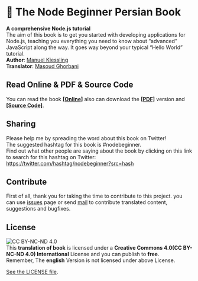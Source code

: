 # :orange_book: The Node Beginner Persian Book
**A comprehensive Node.js tutorial**    
The aim of this book is to get you started with developing applications for Node.js, teaching you everything you need to know about “advanced” JavaScript along the way. It goes way beyond your typical “Hello World” tutorial.	
**Author**: [Manuel Kiessling](https://twitter.com/_imasoud)    
**Translator**: [Masoud Ghorbani](http://twitter.com/manuelkiessling)

## Read Online & PDF & Source Code
You can read the book **[[Online]](http://msud.ir/nbpersian)**  also can download the **[[PDF]](http://msud.ir/nbpersian/pdf)** version and **[[Source Code]](http://msud.ir/nbpersian/code)**.

## Sharing
Please help me by spreading the word about this book on Twitter!    
The suggested hashtag for this book is #nodebeginner.   
Find out what other people are saying about the book by clicking on this link to search for this hashtag on Twitter: https://twitter.com/hashtag/nodebeginner?src=hash

## Contribute
First of all, thank you for taking the time to contribute to this project. you can use [issues](https://github.com/imasood/nbpersian/issues) page or send [mail](mailto:uid.mgh@gmail.com?Subject=Contribute%20The%20Node%20Beginner%20Book) to contribute translated content, suggestions and bugfixes.

## License
![CC BY-NC-ND 4.0](https://licensebuttons.net/l/by-nc-nd/4.0/88x31.png "CC BY-NC-ND 4.0")   
This **translation of book** is licensed under a **Creative Commons 4.0(CC BY-NC-ND 4.0) International** License and you can publish to **free**.   
Remember, The **english** Version is not licensed under above License.

[See the LICENSE file](https://github.com/imasood/nbpersian/blob/master/LICENSE.md).
